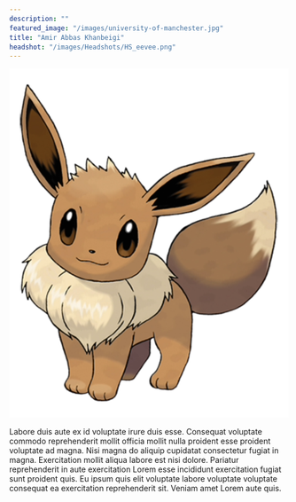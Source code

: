 ```yaml
---
description: ""
featured_image: "/images/university-of-manchester.jpg"
title: "Amir Abbas Khanbeigi"
headshot: "/images/Headshots/HS_eevee.png"
---
```


![img](/images/Headshots/HS_eevee.png)

Labore duis aute ex id voluptate irure duis esse. Consequat voluptate commodo reprehenderit mollit officia mollit nulla proident esse proident voluptate ad magna. Nisi magna do aliquip cupidatat consectetur fugiat in magna. Exercitation mollit aliqua labore est nisi dolore. Pariatur reprehenderit in aute exercitation Lorem esse incididunt exercitation fugiat sunt proident quis. Eu ipsum quis elit voluptate labore voluptate voluptate consequat ea exercitation reprehenderit sit. Veniam amet Lorem aute quis.
